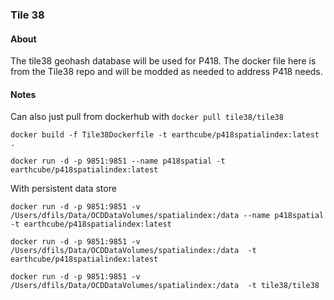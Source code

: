 ### Tile 38

#### About
The tile38 geohash database will be used for P418.  The docker file here is 
from the Tile38 repo and will be modded as needed to address P418 needs.

#### Notes

Can also just pull from dockerhub with ```docker pull tile38/tile38```

```
docker build -f Tile38Dockerfile -t earthcube/p418spatialindex:latest  . 
```

```
docker run -d -p 9851:9851 --name p418spatial -t earthcube/p418spatialindex:latest 
```

With persistent data store
```
docker run -d -p 9851:9851 -v /Users/dfils/Data/OCDDataVolumes/spatialindex:/data --name p418spatial -t earthcube/p418spatialindex:latest 

```

```
docker run -d -p 9851:9851 -v /Users/dfils/Data/OCDDataVolumes/spatialindex:/data  -t earthcube/p418spatialindex:latest 

docker run -d -p 9851:9851 -v /Users/dfils/Data/OCDDataVolumes/spatialindex:/data  -t tile38/tile38

```